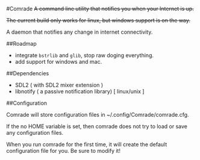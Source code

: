 #Comrade
<strike>A command line utility that notifies you when your Internet is up.</strike>

<strike>The current build only works for linux, but windows support is on the way.</strike>

A daemon that notifies any change in internet connectivity.

##Roadmap

* integrate `bstrlib` and `glib`, stop raw doging everything.
* add support for windows and mac.

##Dependencies
* SDL2 ( with SDL2 mixer extension )
* libnotify ( a passive notification library) [ linux/unix ]

##Configuration

Comrade will store configuration files in ~/.config/Comrade/comrade.cfg.

If the no HOME variable is set, then comrade does not try to load 
or save any configuration files.

When you run comrade for the first time, it will create the default
configuration file for you. Be sure to modify it!

